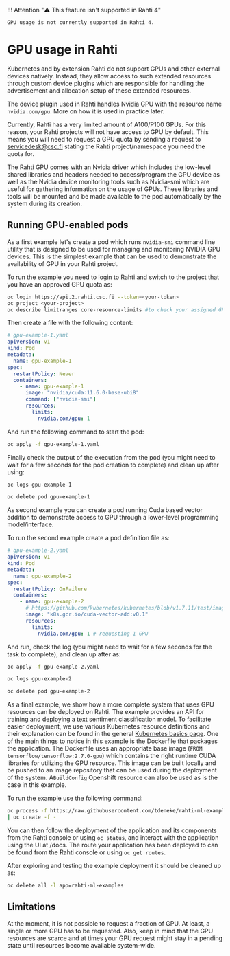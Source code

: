 <style>
.admonition-title { background-color: rgba(255, 0, 0, 0.15) !important; }
.admonition { background-color: white !important; }
</style>
!!! Attention "⚠️ This feature isn't supported in Rahti 4"

    GPU usage is not currently supported in Rahti 4.

# GPU usage in Rahti

Kubernetes and by extension Rahti do not support GPUs and other external devices natively. Instead,
they allow access to such extended resources through custom device plugins which are responsible for
handling the advertisement and allocation setup of these extended resources.

The device plugin used in Rahti handles Nvidia GPU with the resource name `nvidia.com/gpu`. More on
how it is used in practice later.

Currently, Rahti has a very limited amount of A100/P100 GPUs. For this reason, your Rahti projects
will not have access to GPU by default. This means you will need to request a GPU quota by sending
a request to servicedesk@csc.fi stating the Rahti project/namespace you need the quota for.

The Rahti GPU comes with an Nvidia driver which includes the low-level shared libraries and headers
needed to access/program the GPU device as well as the Nvidia device monitoring tools such as Nvidia-smi
which are useful for gathering information on the usage of GPUs. These libraries and tools will be
mounted and be made available to the pod automatically by the system during its creation.

## Running GPU-enabled pods

As a first example let's create a pod which runs `nvidia-smi` command line utility that is designed
to be used for managing and monitoring NVIDIA GPU devices. This is the simplest example that can be
used to demonstrate the availability of GPU in your Rahti project.

To run the example you need to login to Rahti and switch to the project that you have an approved GPU
quota as:

```bash
oc login https://api.2.rahti.csc.fi --token=<your-token>
oc project <your-project>
oc describe limitranges core-resource-limits #to check your assigned GPU quota
```

Then create a file with the following content:

```yaml
# gpu-example-1.yaml
apiVersion: v1
kind: Pod
metadata:
  name: gpu-example-1
spec:
  restartPolicy: Never
  containers:
    - name: gpu-example-1
      image: "nvidia/cuda:11.6.0-base-ubi8"
      command: ["nvidia-smi"]
      resources:
        limits:
          nvidia.com/gpu: 1
```

And run the following command to start the pod:
```bash
oc apply -f gpu-example-1.yaml
```

Finally check the output of the execution from the pod (you might need to wait for a few seconds for
the pod creation to complete) and clean up after using:
```bash
oc logs gpu-example-1
```
```bash
oc delete pod gpu-example-1
```

As second example you can create a pod running Cuda based vector addition to demonstrate access to
GPU through a lower-level programming model/interface.

To run the second example create a pod definition file as:

```yaml
# gpu-example-2.yaml
apiVersion: v1
kind: Pod
metadata:
  name: gpu-example-2
spec:
  restartPolicy: OnFailure
  containers:
    - name: gpu-example-2
      # https://github.com/kubernetes/kubernetes/blob/v1.7.11/test/images/nvidia-cuda/Dockerfile
      image: "k8s.gcr.io/cuda-vector-add:v0.1"
      resources:
        limits:
          nvidia.com/gpu: 1 # requesting 1 GPU
```

And run, check the log (you might need to wait for a few seconds for the task to complete), and clean
up after as:

```bash
oc apply -f gpu-example-2.yaml
```
```bash
oc logs gpu-example-2
```
```bash
oc delete pod gpu-example-2
```

As a final example, we show how a more complete system that uses GPU resources can be deployed on Rahti.
The example provides an API for training and deploying a text sentiment classification model. To facilitate
easier deployment, we use various Kubernetes resource definitions and their explanation can be found
in the general [Kubernetes basics page](../concepts/).  One of the main things to notice in this example
is the Dockerfile that packages the application. The Dockerfile uses an appropriate base image
(`FROM tensorflow/tensorflow:2.7.0-gpu`) which contains the right runtime CUDA libraries for utilizing
the GPU resource. This image can be built locally and be pushed to an image repository that can be
used during the deployment of the system. A`BuildConfig` Openshift resource can also be used as is
the case in this example.

To run the example use the following command:
```bash
oc process -f https://raw.githubusercontent.com/tdeneke/rahti-ml-examples/tf2-imdb-cuda/rahti-ml-example-cuda-template.yaml
| oc create -f -
```

You can then follow the deployment of the application and its components from the Rahti console or
using `oc status`, and interact with the application using the UI at <your-application-route>/docs.
The route your application has been deployed to can be found from the Rahti console or using `oc get routes`.

After exploring and testing the example deployment it should be cleaned up as:
```bash
oc delete all -l app=rahti-ml-examples
```

## Limitations
At the moment, it is not possible to request a fraction of GPU. At least, a single or more GPU has
to be requested. Also, keep in mind that the GPU resources are scarce and at times your GPU request
might stay in a pending state until resources become available system-wide.
